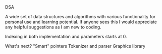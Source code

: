 DSA

A wide set of data structures and algorithms with various functionality for personal use and learning potential.
If anyone sees this I would appreciate any helpful suggestions as I am new to coding.

Indexing in both implementation and parameters starts at 0.

What's next?
"Smart" pointers
Tokenizer and parser
Graphics library

